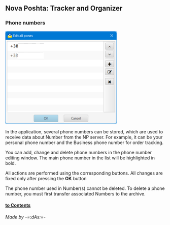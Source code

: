 ## Nova Poshta: Tracker and Organizer

### Phone numbers
![Phones](../images/phones.png)

In the application, several phone numbers can be stored, which are used to receive data about Number from the NP server. For example, it can be your personal phone number and the Business phone number for order tracking.

You can add, change and delete phone numbers in the phone number editing window. The main phone number in the list will be highlighted in bold.

All actions are performed using the corresponding buttons. All changes are fixed only after pressing the **OK** button

The phone number used in Number(s) cannot be deleted. To delete a phone number, you must first transfer associated Numbers to the archive.

#### [to Contents](help.md)

###### _Made by -=:dAs:=-_